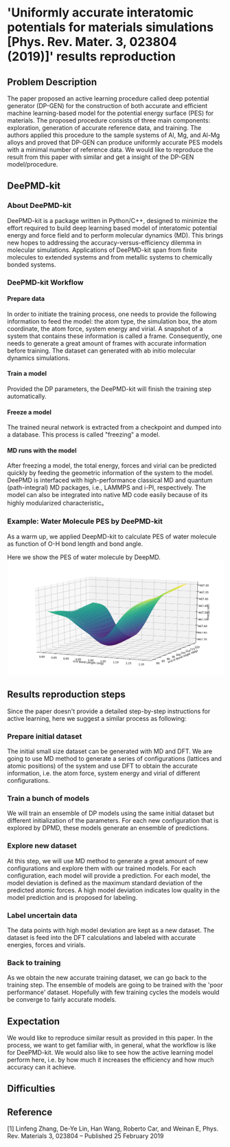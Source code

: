 # 'Uniformly accurate interatomic potentials for materials simulations [Phys. Rev. Mater. 3, 023804 (2019)]' results reproduction


## Problem Description

The paper proposed an active learning procedure called deep potential generator (DP-GEN) for the construction of both accurate and efficient machine learning-based model for the potential energy surface (PES) for materials. The proposed procedure consists of three main components: exploration, generation of accurate reference data, and training. The authors applied this procedure to the sample systems of Al, Mg, and Al-Mg alloys and proved that DP-GEN can produce uniformly accurate PES models with a minimal number of reference data. We would like to reproduce the result from this paper with similar and get a insight of the DP-GEN model/procedure.

## DeePMD-kit
### About DeePMD-kit
DeePMD-kit is a package written in Python/C++, designed to minimize the effort required to build deep learning based model of interatomic potential energy and force field and to perform molecular dynamics (MD). This brings new hopes to addressing the accuracy-versus-efficiency dilemma in molecular simulations. Applications of DeePMD-kit span from finite molecules to extended systems and from metallic systems to chemically bonded systems.

### DeePMD-kit Workflow
#### Prepare data
In order to initiate the training process, one needs to provide the following information to feed the model: the atom type, the simulation box, the atom coordinate, the atom force, system energy and virial. A snapshot of a system that contains these information is called a frame. Consequently, one needs to generate a great amount of frames with accurate information before training. The dataset can generated with ab initio molecular dynamics simulations.

#### Train a model
Provided the DP parameters, the DeePMD-kit will finish the training step automatically.

#### Freeze a model
The trained neural network is extracted from a checkpoint and dumped into a database. This process is called "freezing" a model. 

#### MD runs with the model
After freezing a model, the total energy, forces and virial can be predicted quickly by feeding the geometric information of the system to the model. DeePMD is interfaced with high-performance classical MD and quantum (path-integral) MD packages, i.e., LAMMPS and i-PI, respectively. The model can also be integrated into native MD code easily because of its highly modularized characteristic。
  

### Example: Water Molecule PES by DeePMD-kit
As a warm up, we applied DeepMD-kit to calculate PES of water molecule as function of O-H bond length and bond angle.
  
Here we show the PES of water molecule by DeepMD.
![](water.PNG)

## Results reproduction steps
Since the paper doesn't provide a detailed step-by-step instructions for active learning, here we suggest a similar process as following:

### Prepare initial dataset
The initial small size dataset can be generated with MD and DFT. We are going to use MD method to generate a series of configurations (lattices and atomic positions) of the system and use DFT to obtain the accurate information, i.e. the atom force, system energy and virial of different configurations. 

### Train a bunch of models
We will train an ensemble of DP models using the same initial dataset but different initialization of the parameters. For each new configuration that is explored by DPMD, these models generate an ensemble of predictions.

### Explore new dataset
At this step, we will use MD method to generate a great amount of new configurations and explore them with our trained models. For each configuration, each model will provide a prediction. For each model, the model deviation is defined as the maximum standard deviation of the predicted atomic forces. A high model deviation indicates low quality in the model prediction and is proposed for labeling. 

### Label uncertain data
The data points with high model deviation are kept as a new dataset. The dataset is feed into the DFT calculations and labeled with accurate energies, forces and virials.

### Back to training
As we obtain the new accurate training dataset, we can go back to the training step. The ensemble of models are going to be trained with the 'poor performance' dataset. Hopefully with few training cycles the models would be converge to fairly accurate models.

## Expectation
We would like to reproduce similar result as provided in this paper. In the process, we want to get familiar with, in general, what the workflow is like for DeePMD-kit. We would also like to see how the active learning model perform here, i.e. by how much it increases the efficiency and how much accuracy can it achieve.

## Difficulties


## Reference  
[1] Linfeng Zhang, De-Ye Lin, Han Wang, Roberto Car, and Weinan E, Phys. Rev. Materials 3, 023804 – Published 25 February 2019


